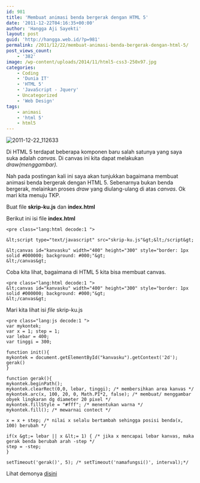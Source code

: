 ```yaml
---
id: 981
title: 'Membuat animasi benda bergerak dengan HTML 5'
date: '2011-12-22T04:16:35+00:00'
author: 'Hangga Aji Sayekti'
layout: post
guid: 'http://hangga.web.id/?p=981'
permalink: /2011/12/22/membuat-animasi-benda-bergerak-dengan-html-5/
post_views_count:
    - '382'
image: /wp-content/uploads/2014/11/html5-css3-250x97.jpg
categories:
    - Coding
    - 'Dunia IT'
    - 'HTML 5'
    - 'JavaScript - Jquery'
    - Uncategorized
    - 'Web Design'
tags:
    - animasi
    - 'html 5'
    - html5
---
```


![](http://hangga.web.id/wp-content/uploads/2011/12/2011-12-22_112633-300x226.png "2011-12-22_112633")

Di HTML 5 terdapat beberapa komponen baru salah satunya yang saya suka adalah *canvas.* Di canvas ini kita dapat melakukan *draw(*menggambar*).*

Nah pada postingan kali ini saya akan tunjukkan bagaimana membuat animasi benda bergerak dengan HTML 5. Sebenarnya bukan benda bergerak, melainkan proses *draw* yang diulang-ulang di atas *canvas*. Ok mari kita menuju TKP.

Buat file **skrip-ku.js** dan **index.html**

Berikut ini isi file **index.html**

```
<pre class="lang:html decode:1 ">

&lt;script type="text/javascript" src="skrip-ku.js"&gt;&lt;/script&gt;

&lt;canvas id="kanvasku" width="400" height="300" style="border: 1px solid #000000; background: #000;"&gt;
&lt;/canvas&gt;

```

Coba kita lihat, bagaimana di HTML 5 kita bisa membuat canvas.

```
<pre class="lang:html decode:1 ">
&lt;canvas id="kanvasku" width="400" height="300" style="border: 1px solid #000000; background: #000;"&gt;
&lt;/canvas&gt;
```

Mari kita lihat isi *file* skrip-ku.js

```
<pre class="lang:js decode:1 ">
var mykontek;
var x = 1; step = 1;
var lebar = 400;
var tinggi = 300;

function init(){
mykontek = document.getElementById("kanvasku").getContext('2d');
gerak()
}

function gerak(){
mykontek.beginPath();
mykontek.clearRect(0,0, lebar, tinggi); /* membersihkan area kanvas */
mykontek.arc(x, 100, 20, 0, Math.PI*2, false); /* membuat/ menggambar obyek lingkaran dg diameter 20 pixel */
mykontek.fillStyle = "#fff"; /* menentukan warna */
mykontek.fill(); /* mewarnai contect */

x = x + step; /* nilai x selalu bertambah sehingga posisi benda(x, 100) berubah */

if(x &gt;= lebar || x &lt;= 1) { /* jika x mencapai lebar kanvas, maka gerak benda berubah arah -step */
step = -step;
}

setTimeout('gerak()', 5); /* setTimeout('namafungsi()', interval);*/
```

Lihat demonya [disini](http://hangga.web.id/demo/benda-bergerak.html)